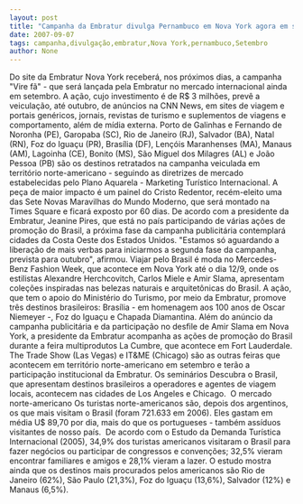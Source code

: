 ```yaml
---
layout: post
title: "Campanha da Embratur divulga Pernambuco em Nova York agora em setembro"
date: 2007-09-07
tags: campanha,divulgação,embratur,Nova York,pernambuco,Setembro
author: None
---
```

Do site da Embratur
Nova York receber&aacute;, nos pr&oacute;ximos dias, a campanha &quot;Vire f&atilde;&quot; - que ser&aacute; lan&ccedil;ada pela Embratur no mercado internacional ainda em setembro. A a&ccedil;&atilde;o, cujo investimento &eacute; de R$ 3 milh&otilde;es, prev&ecirc; a veicula&ccedil;&atilde;o, at&eacute; outubro, de an&uacute;ncios na CNN News, em sites de viagem e portais gen&eacute;ricos, jornais, revistas de turismo e suplementos de viagens e comportamento, al&eacute;m de m&iacute;dia externa. 
Porto de Galinhas e Fernando de Noronha (PE), Garopaba (SC), Rio de Janeiro (RJ), Salvador (BA), Natal (RN), Foz do Igua&ccedil;u (PR), Bras&iacute;lia (DF), Len&ccedil;&oacute;is Maranhenses (MA), Manaus (AM), Lagoinha (CE), Bonito (MS), S&atilde;o Miguel dos Milagres (AL) e Jo&atilde;o Pessoa (PB) s&atilde;o os destinos retratados na campanha veiculada em territ&oacute;rio norte-americano - seguindo as diretrizes de mercado estabelecidas pelo Plano Aquarela - Marketing Tur&iacute;stico Internacional. 
A pe&ccedil;a de maior impacto &eacute; um painel do Cristo Redentor, rec&eacute;m-eleito uma das Sete Novas Maravilhas do Mundo Moderno, que ser&aacute; montado na Times Square e ficar&aacute; exposto por 60 dias. De acordo com a presidente da Embratur, Jeanine Pires, que est&aacute; no pa&iacute;s participando de v&aacute;rias a&ccedil;&otilde;es de promo&ccedil;&atilde;o do Brasil, a pr&oacute;xima fase da campanha publicit&aacute;ria contemplar&aacute; cidades da Costa Oeste dos Estados Unidos. &quot;Estamos s&oacute; aguardando a libera&ccedil;&atilde;o de mais verbas para iniciarmos a segunda fase da campanha, prevista para outubro&quot;, afirmou.
Viajar pelo Brasil &eacute; moda no Mercedes-Benz Fashion Week, que acontece em Nova York at&eacute; o dia 12/9, onde os estilistas Alexandre Herchcovitch, Carlos Miele e Amir Slama, apresentam cole&ccedil;&otilde;es inspiradas nas belezas naturais e arquitet&ocirc;nicas do Brasil. A a&ccedil;&atilde;o, que tem o apoio do Minist&eacute;rio do Turismo, por meio da Embratur, promove tr&ecirc;s destinos brasileiros: Bras&iacute;lia - em homenagem aos 100 anos de Oscar Niemeyer -, Foz do Igua&ccedil;u e Chapada Diamantina. 
Al&eacute;m do an&uacute;ncio da campanha publicit&aacute;ria e da participa&ccedil;&atilde;o no desfile de Amir Slama em Nova York, a presidente da Embratur acompanha as a&ccedil;&otilde;es de promo&ccedil;&atilde;o do Brasil durante a feira multiprodutos La Cumbre, que acontece em Fort Lauderdale. 
The Trade Show (Las Vegas) e IT&amp;ME (Chicago) s&atilde;o as outras feiras que acontecem em territ&oacute;rio norte-americano em setembro e ter&atilde;o a participa&ccedil;&atilde;o institucional da Embratur. Os semin&aacute;rios Descubra o Brasil, que apresentam destinos brasileiros a operadores e agentes de viagem locais, acontecem nas cidades de Los Angeles e Chicago.&nbsp; 
O mercado norte-americano
Os turistas norte-americanos s&atilde;o, depois dos argentinos, os que mais visitam o Brasil (foram 721.633 em 2006). Eles gastam em m&eacute;dia U$ 89,70 por dia, mais do que os portugueses - tamb&eacute;m ass&iacute;duos visitantes de nosso pa&iacute;s.&nbsp; 
De acordo com o Estudo da Demanda Tur&iacute;stica Internacional (2005), 34,9% dos turistas americanos visitaram o Brasil para fazer neg&oacute;cios ou participar de congressos e conven&ccedil;&otilde;es; 32,5% vieram encontrar familiares e amigos e 28,1% vieram a lazer. O estudo mostra ainda que os destinos mais procurados pelos americanos s&atilde;o Rio de Janeiro (62%), S&atilde;o Paulo (21,3%), Foz do Igua&ccedil;u (13,6%), Salvador (12%) e Manaus (6,5%).  
